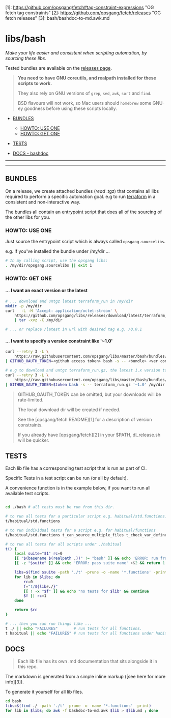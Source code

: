 [1]: https://github.com/opsgang/fetch#tag-constraint-expressions \"OG fetch tag constraints\"
[2]: https://github.com/opsgang/fetch/releases \"OG fetch releases\"
[3]: bash/bashdoc-to-md.awk.md
# libs/bash

_Make your life easier and consistent when scripting automation, by sourcing these libs._

Tested bundles are available on the [releases page](https://github.com/opsgang/libs/releases).

> **You need to have GNU coreutils, and realpath installed for these scripts to work.**
>
> They also rely on GNU versions of `grep`, `sed`, `awk`, `sort` and `find`.
>
> BSD flavours will not work, so Mac users should `homebrew` some GNU-ey goodness
> before using these scripts locally.

* [BUNDLES](#bundles)
    * [HOWTO: USE ONE](#use-one)
    * [HOWTO: GET ONE](#get-one)

* [TESTS](#tests)

* [DOCS - bashdoc](#docs)

---

---

## BUNDLES

On a release, we create attached bundles (_read_ .tgz) that contains all libs required to perform
a specific automation goal. e.g to run [terraform](https://terraform.io) in a consistent and
non-interactive way.

The bundles all contain an entrypoint script that does all of the sourcing of the
other libs for you.

### HOWTO: USE ONE

Just source the entrypoint script which is always called `opsgang.sourcelibs`.

e.g. If you've installed the bundle under /my/dir ...

```bash
# In my calling script, use the opsgang libs:
. /my/dir/opsgang.sourcelibs || exit 1
```

### HOWTO: GET ONE

#### ... I want an exact version or the latest

```bash
# ... download and untgz latest terraform_run in /my/dir
mkdir -p /my/dir
curl   -L -H 'Accept: application/octet-stream' \
    https://github.com/opsgang/libs/releases/download/latest/terraform_run.tgz \
    | tar -xvz -C /my/dir

# ... or replace /latest in url with desired tag e.g. /0.0.1
```

#### ... I want to specify a version constraint like '~1.0'

```bash
curl --retry 3 -L \
    https://raw.githubusercontent.com/opsgang/libs/master/bash/bundles/dl_release.sh \
| GITHUB_OAUTH_TOKEN=<github access token> bash -s -- <bundle> <ver constraint> <dl dir>

# e.g to download and untgz terraform_run.gz, the latest 1.x version to /my/dir/:
curl --retry 3 -L \
    https://raw.githubusercontent.com/opsgang/libs/master/bash/bundles/dl_release.sh \
| GITHUB_OAUTH_TOKEN=$token bash -s -- terraform_run.gz '~1.0' /my/dir
```

> GITHUB\_OAUTH\_TOKEN can be omitted, but your downloads will be rate-limited.
>
> The local download dir will be created if needed.
>
> See the [opsgang/fetch README][1] for a description of version constraints.
>
> If you already have [opsgang/fetch][2] in your \$PATH, dl\_release.sh will be quicker.

## TESTS

Each lib file has a corresponding test script that is run as part of CI.

Specific Tests in a test script can be run (or all by default).

A convenience function is in the example below, if you want to run all available test scripts.

```bash

cd ./bash # all tests must be run from this dir.

# to run all tests for a particular script e.g. habitual/std.functions:
t/habitual/std.functions

# to run individual tests for a script e.g. for habitual/functions
t/habitual/std.functions t_can_source_multiple_files t_check_var_defined

# to run all tests for all scripts under ./habitual
t() {
    local suite="$1" rc=0
    [[ "$(basename $(realpath .))" != "bash" ]] && echo 'ERROR: run from ./bash dir' && return 1
    [[ -z "$suite" ]] && echo 'ERROR: pass suite name' >&2 && return 1

    libs=$(find $suite -path './t' -prune -o -name '*.functions' -print)
    for lib in $libs; do
        rc=0
        f="t/${lib#./}"
        [[ ! -x "$f" ]] && echo "no tests for $lib" && continue
        $f || rc=1
    done

    return $rc
}

# ... then you can run things like ...
t ./ || echo "FAILURES"       # run tests for all functions.
t habitual || echo "FAILURES" # run tests for all functions under habitual

```

## DOCS

> Each lib file has its own .md documentation that sits alongside it in this repo.

The markdown is generated from a simple inline markup ([see here for more info][3]).

To generate it yourself for all lib files.

```bash
cd bash
libs=$(find ./ -path './t' -prune -o -name '*.functions' -print)
for lib in $libs; do awk -f bashdoc-to-md.awk $lib > $lib.md ; done
```


